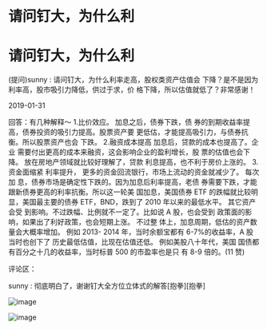 # 请问钉大，为什么利

# 请问钉大，为什么利

(提问)sunny : 请问钉大，为什么利率走高，股权类资产估值会 下降？是不是因为利率高，股市吸引力降低，供过于求，价 格下降，所以估值就低了？非常感谢！

2019-01-31

回答：有几种解释～ 1.比价效应。 加息之后，债券下跌，债 券的到期收益率提高，债券投资的吸引力提高。股票资产要 更低估，才能提高吸引力，与债券抗衡。所以股票资产也会 下跌。 2.融资成本提高 加息后，贷款的成本也提高了。企业 需要付出更高的成本来融资，这会影响企业的盈利增长，股 票的估值也会下降。 放在房地产领域就比较好理解了，贷款 利息提高，也不利于房价上涨的。 3.资金面缩紧 利率提升， 更多的资金回流银行，市场上流动的资金就减少了。 每次加 息，债券市场是确定性下跌的。因为加息后利率提高，老债 券需要下跌，才能跟新债券更高的利率抗衡。所以这一轮美 国加息，美国债券 ETF 的跌幅就比较明显，美国最主要的债券 ETF，BND，跌到了 2010 年以来的最低水平。 其它资产会受 到影响。不过跌幅、比例就不一定了。比如说 A 股，也会受到 政策面的影响，如果出了利好政策，也会短期上涨。 不过整 体上，加息周期，低估的资产数量会大概率增加。 例如 2013- 2014 年，当时余额宝都有 6-7%的收益率，A 股当时也创下了 历史最低估值，比现在估值还低。 例如美股八十年代，美国 国债都有百分之十几的收益率，当时标普 500 的市盈率也是只 有 8-9 倍的。(11 赞)

评论区：

sunny : 彻底明白了，谢谢钉大全方位立体式的解答[抱拳][抱拳]

![image](img/Image_0032.png)

![image](img/Image_0042.png)
